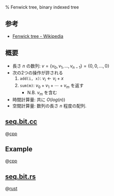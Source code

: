% Fenwick tree, binary indexed tree

## 参考

- [Fenwick tree - Wikipedia](http://en.wikipedia.org/wiki/Fenwick_tree)

## 概要

- 長さ $n$ の数列: $v = \{ v_0, v_1, \ldots, v_{n-1} \} = \{0,0,\ldots,0\}$
- 次の2つの操作が許される
    1. `add(i, x)`: $v_i \leftarrow v_i + x$
    1. `sum(m)`: $v_0 + v_1 + \cdots + v_m$ を返す
        - N.B. $v_m$ を含む
- 時間計算量: 共に $O(log(n))$
- 空間計算量: 数列の長さ $n$ 程度の配列.

## [seq.bit.cc](seq.bit.cc)

@[cpp](seq.bit.cc)

## Example

@[cpp](seq.bit.ex.cc)

## [seq.bit.rs](seq.bit.rs)

@[rust](seq.bit.rs)

